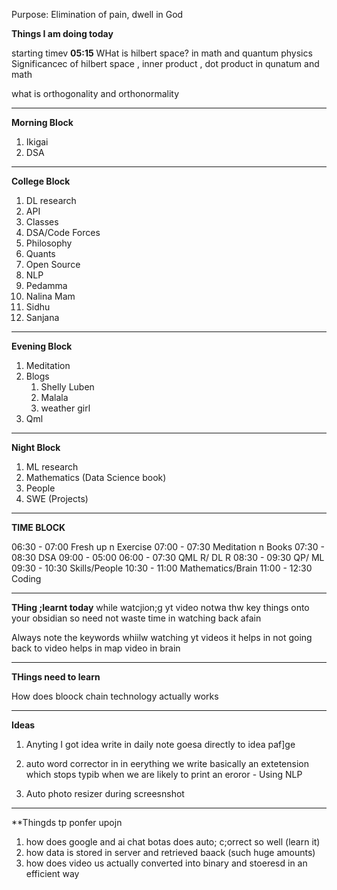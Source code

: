 Purpose: Elimination of pain, dwell in God

**Things I am doing today**

starting timev **05:15**
WHat is hilbert space? in math and quantum physics
Significancec of hilbert space , inner product , dot product in qunatum and math

what is orthogonality and orthonormality

---
**Morning Block**
1) Ikigai
2) DSA
---
**College Block**
1) DL research
2) API
3) Classes
4) DSA/Code Forces
5) Philosophy
6) Quants
7) Open Source
8) NLP
9) Pedamma
10) Nalina Mam
11) Sidhu
12) Sanjana
---
**Evening Block**
1) Meditation
2) Blogs
	1) Shelly Luben
	2) Malala
	3) weather girl
3) Qml
---
**Night Block**
1) ML research
2) Mathematics (Data Science book)
3) People 
4) SWE (Projects)
---
**TIME BLOCK**

06:30 - 07:00   Fresh up n Exercise
07:00 - 07:30   Meditation n Books
07:30 - 08:30   DSA
09:00 - 05:00
06:00 - 07:30   QML R/ DL R
08:30 - 09:30   QP/ ML 
09:30 - 10:30   Skills/People
10:30 - 11:00   Mathematics/Brain
11:00 - 12:30   Coding

---

**THing ;learnt today**
while watcjion;g yt video notwa thw key things onto your obsidian so need not waste time in watching back afain

Always note the keywords whiilw watching yt videos it helps in not going back to video
helps in map video in brain



---

**THings need to learn**

How does bloock chain technology actually works

---
**Ideas**
1) Anyting I got idea write in daily note  goesa directly to idea paf]ge

2) auto word corrector in in eerything we write basically  an extetension which stops typib when we are likely to print an eroror - Using NLP

3) Auto photo resizer during screesnshot

---
**Thingds tp ponfer upojn

1) how does google and ai chat botas does auto; c;orrect so well (learn it)
2) how data is stored in server and retrieved baack (such huge amounts)
3) how does video us actually converted into binary and stoeresd in an efficient way
